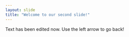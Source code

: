 ```yaml
---
layout: slide
title: "Welcome to our second slide!"
---
```

Text has been edited now.
Use the left arrow to go back!
